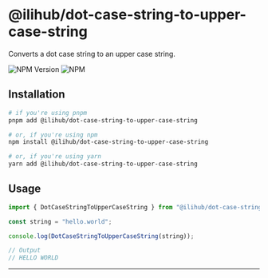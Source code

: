 # @ilihub/dot-case-string-to-upper-case-string

Converts a dot case string to an upper case string.

![NPM Version](https://img.shields.io/npm/v/%40ilihub%2Fdot-case-string-to-upper-case-string?color=33cd56&logo=npm)
![NPM](https://img.shields.io/npm/l/%40ilihub%2Fdot-case-string-to-upper-case-string)

## Installation

```bash
# if you're using pnpm
pnpm add @ilihub/dot-case-string-to-upper-case-string

# or, if you're using npm
npm install @ilihub/dot-case-string-to-upper-case-string

# or, if you're using yarn
yarn add @ilihub/dot-case-string-to-upper-case-string
```

## Usage

```javascript
import { DotCaseStringToUpperCaseString } from "@ilihub/dot-case-string-to-upper-case-string";

const string = "hello.world";

console.log(DotCaseStringToUpperCaseString(string));

// Output
// HELLO WORLD
```

---
